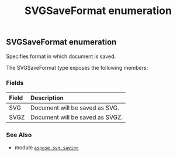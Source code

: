 ﻿---
title: SVGSaveFormat enumeration
second_title: Aspose.SVG for Python via .NET API References
description: 
type: docs
weight: 110
url: /python-net/aspose.svg.saving/svgsaveformat/
is_root: false
---

## SVGSaveFormat enumeration

Specifies format in which document is saved.



The SVGSaveFormat type exposes the following members:

### Fields
| Field | Description |
| :- | :- |
| SVG | Document will be saved as SVG. |
| SVGZ | Document will be saved as SVGZ. |



### See Also
* module [`aspose.svg.saving`](..)
